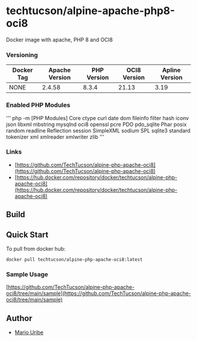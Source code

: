 # techtucson/alpine-apache-php8-oci8
Docker image with apache, PHP 8 and OCI8


### Versioning
| Docker Tag        | Apache Version | PHP Version |OCI8 Version   |Apline Version |
|-------------------|----------------|-------------|---------------|---------------|
|       NONE        | 2.4.58         | 8.3.4       | 21.13         |3.19           |

### Enabled PHP Modules
'''
php -m
[PHP Modules]
Core
ctype
curl
date
dom
fileinfo
filter
hash
iconv
json
libxml
mbstring
mysqlnd
oci8
openssl
pcre
PDO
pdo_sqlite
Phar
posix
random
readline
Reflection
session
SimpleXML
sodium
SPL
sqlite3
standard
tokenizer
xml
xmlreader
xmlwriter
zlib
'''
### Links
- [https://github.com/TechTucson/alpine-php-apache-oci8](https://github.com/TechTucson/alpine-php-apache-oci8)
- [https://hub.docker.com/repository/docker/techtucson/alpine-php-apache-oci8](https://hub.docker.com/repository/docker/techtucson/alpine-php-apache-oci8)


## Build

## Quick Start

To pull from docker hub:

```
docker pull techtucson/alpine-php-apache-oci8:latest
```

### Sample Usage

[https://github.com/TechTucson/alpine-php-apache-oci8/tree/main/sample](https://github.com/TechTucson/alpine-php-apache-oci8/tree/main/sample)

Author
-------

-	[Mario Uribe](http://techtucson.com)
